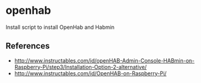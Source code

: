 # openhab

Install script to install OpenHab and Habmin

## References
* http://www.instructables.com/id/openHAB-Admin-Console-HABmin-on-Raspberry-Pi/step3/Installation-Option-2-alternative/
* http://www.instructables.com/id/OpenHAB-on-Raspberry-Pi/
